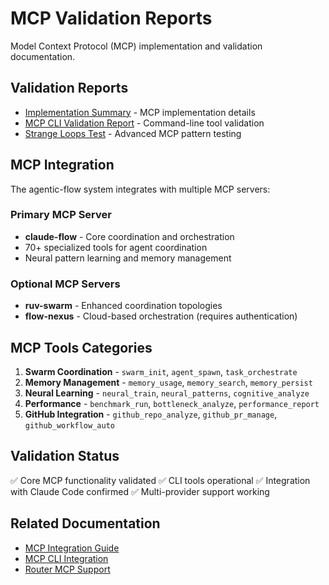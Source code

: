 # MCP Validation Reports

Model Context Protocol (MCP) implementation and validation documentation.

## Validation Reports

- [Implementation Summary](IMPLEMENTATION-SUMMARY.md) - MCP implementation details
- [MCP CLI Validation Report](MCP-CLI-VALIDATION-REPORT.md) - Command-line tool validation
- [Strange Loops Test](strange-loops-test.md) - Advanced MCP pattern testing

## MCP Integration

The agentic-flow system integrates with multiple MCP servers:

### Primary MCP Server
- **claude-flow** - Core coordination and orchestration
- 70+ specialized tools for agent coordination
- Neural pattern learning and memory management

### Optional MCP Servers
- **ruv-swarm** - Enhanced coordination topologies
- **flow-nexus** - Cloud-based orchestration (requires authentication)

## MCP Tools Categories

1. **Swarm Coordination** - `swarm_init`, `agent_spawn`, `task_orchestrate`
2. **Memory Management** - `memory_usage`, `memory_search`, `memory_persist`
3. **Neural Learning** - `neural_train`, `neural_patterns`, `cognitive_analyze`
4. **Performance** - `benchmark_run`, `bottleneck_analyze`, `performance_report`
5. **GitHub Integration** - `github_repo_analyze`, `github_pr_manage`, `github_workflow_auto`

## Validation Status

✅ Core MCP functionality validated
✅ CLI tools operational
✅ Integration with Claude Code confirmed
✅ Multi-provider support working

## Related Documentation

- [MCP Integration Guide](../guides/ADDING-MCP-SERVERS.md)
- [MCP CLI Integration](../integrations/FASTMCP_CLI_INTEGRATION.md)
- [Router MCP Support](../router/README.md)
